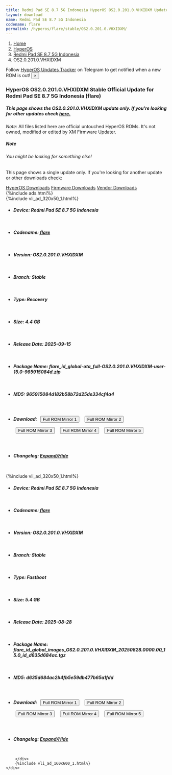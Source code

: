 ```yaml
---
title: Redmi Pad SE 8.7 5G Indonesia HyperOS OS2.0.201.0.VHXIDXM Update
layout: download
name: Redmi Pad SE 8.7 5G Indonesia
codename: flare
permalink: /hyperos/flare/stable/OS2.0.201.0.VHXIDXM/
---
```

<nav aria-label="breadcrumb">
    <ol class="breadcrumb">
        <li class="breadcrumb-item"><a href="/">Home</a></li>
        <li class="breadcrumb-item"><a href="/hyperos/">HyperOS</a></li>
        <li class="breadcrumb-item"><a href="/hyperos/flare/">Redmi Pad SE 8.7 5G Indonesia</a></li>
        <li class="breadcrumb-item active" aria-current="page">OS2.0.201.0.VHXIDXM</li>
    </ol>
</nav>
<div class="alert alert-primary alert-dismissible fade show" role="alert">
    Follow <a href="https://t.me/MIUIUpdatesTracker" class="alert-link">HyperOS Updates Tracker</a> on Telegram to get
    notified when a new ROM is out!
    <button type="button" class="close" data-dismiss="alert" aria-label="Close">
        <span aria-hidden="true">&times;</span>
    </button>
</div>
<div class="col-12 mx-auto">
    <h3 class="title bg-light p-2 rounded">HyperOS OS2.0.201.0.VHXIDXM Stable Official Update for Redmi Pad SE 8.7 5G Indonesia (flare)</h3>
    <h5>This page shows the OS2.0.201.0.VHXIDXM update only. If you're looking for other updates check
        <a href="/hyperos/flare/">here.</a></h5>
    <p><i>Note: </i>All files listed here are official untouched HyperOS ROMs.
        It's not owned, modified or edited by XM Firmware Updater.</p>
    <div class="card">
        <div class="card-body">
            <h5 class="card-title">Note</h5>
            <h6 class="card-subtitle mb-2 text-muted">You might be looking for something else!</h6>
            <p class="card-text">This page shows a single update only.
                If you're looking for another update or other downloads check:</p>
            <a href="/hyperos/" class="card-link">HyperOS Downloads</a>
            <a href="/firmware/" class="card-link">Firmware Downloads</a>
            <a href="/vendor/" class="card-link">Vendor Downloads</a>
        </div>
    </div>
    {%include ads.html%}
    <div class="row justify-content-center">
        <div class="col-10" id="downloads">
                    <div class="card card-body">
            {%include vli_ad_320x50_1.html%}
            <ul class="list-unstyled">
                <li style="padding-bottom: 10px;">
                    <h5><b>Device: </b>Redmi Pad SE 8.7 5G Indonesia</h5>
                </li>
                <li style="padding-bottom: 10px;">
                    <h5><b>Codename: </b> <a href="/hyperos/flare/" target="_blank">flare</a> </h5>
                </li>
                <li style="padding-bottom: 10px;">
                    <h5><b>Version: </b>OS2.0.201.0.VHXIDXM</h5>
                </li>
                <li style="padding-bottom: 10px;">
                    <h5><b>Branch: </b>Stable</h5>
                </li>
                <li style="padding-bottom: 10px;">
                    <h5><b>Type: </b>Recovery</h5>
                </li>
                <li style="padding-bottom: 10px;">
                    <h5><b>Size: </b>4.4 GB</h5>
                </li>
                <li style="padding-bottom: 10px;">
                    <h5><b>Release Date: </b>2025-09-15</h5>
                </li>
                <li style="padding-bottom: 10px;">
                    <h5><b>Package Name: </b><span id="filename" class="text-dark">flare_id_global-ota_full-OS2.0.201.0.VHXIDXM-user-15.0-965915084d.zip</span></h5>
                </li>
                <li style="padding-bottom: 10px;">
                    <h5><b>MD5: </b><span id="md5" class="text-muted">965915084d182b58b72d25de334cf4a4</span></h5>
                </li>
                <li style="padding-bottom: 10px;">
                    <h5><b>Download: </b> <button type="button" id="download" class="btn btn-primary" style="margin: 7px;" onclick="window.open('https://cdnorg.d.miui.com/OS2.0.201.0.VHXIDXM/flare_id_global-ota_full-OS2.0.201.0.VHXIDXM-user-15.0-965915084d.zip', '_blank');"><i class="fa fa-download"></i> Full ROM Mirror 1</button> <button type="button" id="download" class="btn btn-primary" style="margin: 7px;" onclick="window.open('https://bkt-sgp-miui-ota-update-alisgp.oss-ap-southeast-1.aliyuncs.com/OS2.0.201.0.VHXIDXM/flare_id_global-ota_full-OS2.0.201.0.VHXIDXM-user-15.0-965915084d.zip', '_blank');"><i class="fa fa-download"></i> Full ROM Mirror 2</button> <button type="button" id="download" class="btn btn-primary" style="margin: 7px;" onclick="window.open('https://bn.d.miui.com/OS2.0.201.0.VHXIDXM/flare_id_global-ota_full-OS2.0.201.0.VHXIDXM-user-15.0-965915084d.zip', '_blank');"><i class="fa fa-download"></i> Full ROM Mirror 3</button> <button type="button" id="download" class="btn btn-primary" style="margin: 7px;" onclick="window.open('https://bigota.d.miui.com/OS2.0.201.0.VHXIDXM/flare_id_global-ota_full-OS2.0.201.0.VHXIDXM-user-15.0-965915084d.zip', '_blank');"><i class="fa fa-download"></i> Full ROM Mirror 4</button> <button type="button" id="download" class="btn btn-primary" style="margin: 7px;" onclick="window.open('https://hugeota.d.miui.com/OS2.0.201.0.VHXIDXM/flare_id_global-ota_full-OS2.0.201.0.VHXIDXM-user-15.0-965915084d.zip', '_blank');"><i class="fa fa-download"></i> Full ROM Mirror 5</button></h5>
                </li>
                <li style="padding-bottom: 10px;">
                    <h5><b>Changelog: </b><a href="#flare_1_changelog" data-toggle="collapse" role="button"
                            aria-expanded="false" aria-controls="flare_1_changelog"> <i class="fa fa-arrow-down"
                                aria-hidden="true"></i> Expand/Hide</a></h5>
                    <div class="collapse" id="flare_1_changelog">
                        <p id="changelog_text"></p>
                    </div>
                </li>
            </ul>
        </div>
        <div class="card card-body">
            {%include vli_ad_320x50_1.html%}
            <ul class="list-unstyled">
                <li style="padding-bottom: 10px;">
                    <h5><b>Device: </b>Redmi Pad SE 8.7 5G Indonesia</h5>
                </li>
                <li style="padding-bottom: 10px;">
                    <h5><b>Codename: </b> <a href="/hyperos/flare/" target="_blank">flare</a> </h5>
                </li>
                <li style="padding-bottom: 10px;">
                    <h5><b>Version: </b>OS2.0.201.0.VHXIDXM</h5>
                </li>
                <li style="padding-bottom: 10px;">
                    <h5><b>Branch: </b>Stable</h5>
                </li>
                <li style="padding-bottom: 10px;">
                    <h5><b>Type: </b>Fastboot</h5>
                </li>
                <li style="padding-bottom: 10px;">
                    <h5><b>Size: </b>5.4 GB</h5>
                </li>
                <li style="padding-bottom: 10px;">
                    <h5><b>Release Date: </b>2025-08-28</h5>
                </li>
                <li style="padding-bottom: 10px;">
                    <h5><b>Package Name: </b><span id="filename" class="text-dark">flare_id_global_images_OS2.0.201.0.VHXIDXM_20250828.0000.00_15.0_id_d635d684ac.tgz</span></h5>
                </li>
                <li style="padding-bottom: 10px;">
                    <h5><b>MD5: </b><span id="md5" class="text-muted">d635d684ac2b4fb5e59db477b65a1fdd</span></h5>
                </li>
                <li style="padding-bottom: 10px;">
                    <h5><b>Download: </b> <button type="button" id="download" class="btn btn-primary" style="margin: 7px;" onclick="window.open('https://cdnorg.d.miui.com/OS2.0.201.0.VHXIDXM/flare_id_global_images_OS2.0.201.0.VHXIDXM_20250828.0000.00_15.0_id_d635d684ac.tgz', '_blank');"><i class="fa fa-download"></i> Full ROM Mirror 1</button> <button type="button" id="download" class="btn btn-primary" style="margin: 7px;" onclick="window.open('https://bkt-sgp-miui-ota-update-alisgp.oss-ap-southeast-1.aliyuncs.com/OS2.0.201.0.VHXIDXM/flare_id_global_images_OS2.0.201.0.VHXIDXM_20250828.0000.00_15.0_id_d635d684ac.tgz', '_blank');"><i class="fa fa-download"></i> Full ROM Mirror 2</button> <button type="button" id="download" class="btn btn-primary" style="margin: 7px;" onclick="window.open('https://bn.d.miui.com/OS2.0.201.0.VHXIDXM/flare_id_global_images_OS2.0.201.0.VHXIDXM_20250828.0000.00_15.0_id_d635d684ac.tgz', '_blank');"><i class="fa fa-download"></i> Full ROM Mirror 3</button> <button type="button" id="download" class="btn btn-primary" style="margin: 7px;" onclick="window.open('https://bigota.d.miui.com/OS2.0.201.0.VHXIDXM/flare_id_global_images_OS2.0.201.0.VHXIDXM_20250828.0000.00_15.0_id_d635d684ac.tgz', '_blank');"><i class="fa fa-download"></i> Full ROM Mirror 4</button> <button type="button" id="download" class="btn btn-primary" style="margin: 7px;" onclick="window.open('https://hugeota.d.miui.com/OS2.0.201.0.VHXIDXM/flare_id_global_images_OS2.0.201.0.VHXIDXM_20250828.0000.00_15.0_id_d635d684ac.tgz', '_blank');"><i class="fa fa-download"></i> Full ROM Mirror 5</button></h5>
                </li>
                <li style="padding-bottom: 10px;">
                    <h5><b>Changelog: </b><a href="#flare_2_changelog" data-toggle="collapse" role="button"
                            aria-expanded="false" aria-controls="flare_2_changelog"> <i class="fa fa-arrow-down"
                                aria-hidden="true"></i> Expand/Hide</a></h5>
                    <div class="collapse" id="flare_2_changelog">
                        <p id="changelog_text"></p>
                    </div>
                </li>
            </ul>
        </div>

        </div>
        {%include vli_ad_160x600_1.html%}
    </div>
</div>
